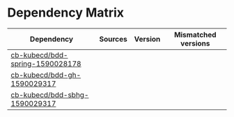 # Dependency Matrix

Dependency | Sources | Version | Mismatched versions
---------- | ------- | ------- | -------------------
[cb-kubecd/bdd-spring-1590028178](https://github.com/cb-kubecd/bdd-spring-1590028178.git) |  | []() | 
[cb-kubecd/bdd-gh-1590029317](https://github.com/cb-kubecd/bdd-gh-1590029317.git) |  | []() | 
[cb-kubecd/bdd-sbhg-1590029317](https://github.com/cb-kubecd/bdd-sbhg-1590029317.git) |  | []() | 
